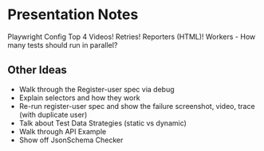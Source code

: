 # Presentation Notes

Playwright Config Top 4
Videos!
Retries!
Reporters (HTML)!
Workers - How many tests should run in parallel?

## Other Ideas

- Walk through the Register-user spec via debug
- Explain selectors and how they work
- Re-run register-user spec and show the failure screenshot, video, trace (with duplicate user)
- Talk about Test Data Strategies (static vs dynamic)
- Walk through API Example
- Show off JsonSchema Checker
